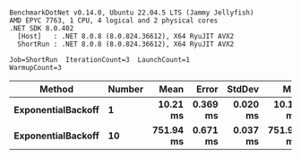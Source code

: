 ```

BenchmarkDotNet v0.14.0, Ubuntu 22.04.5 LTS (Jammy Jellyfish)
AMD EPYC 7763, 1 CPU, 4 logical and 2 physical cores
.NET SDK 8.0.402
  [Host]   : .NET 8.0.8 (8.0.824.36612), X64 RyuJIT AVX2
  ShortRun : .NET 8.0.8 (8.0.824.36612), X64 RyuJIT AVX2

Job=ShortRun  IterationCount=3  LaunchCount=1  
WarmupCount=3  

```
| Method             | Number | Mean      | Error    | StdDev   | Min       | Max       | Allocated |
|------------------- |------- |----------:|---------:|---------:|----------:|----------:|----------:|
| **ExponentialBackoff** | **1**      |  **10.21 ms** | **0.369 ms** | **0.020 ms** |  **10.19 ms** |  **10.23 ms** |     **520 B** |
| **ExponentialBackoff** | **10**     | **751.94 ms** | **0.671 ms** | **0.037 ms** | **751.90 ms** | **751.96 ms** |    **4120 B** |

